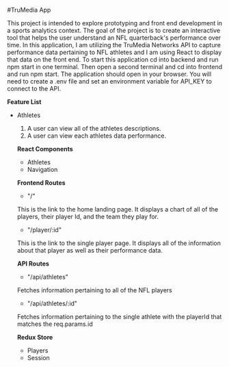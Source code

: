 #TruMedia App

This project is intended to explore prototyping and front end development in a sports analytics context.
The goal of the project is to create an interactive tool that helps the user understand an NFL quarterback's performance over time.
In this application, I am utilizing the TruMedia Networks API to capture performance data pertaining to NFL athletes and I am using React to display that data on the front end. To start this application cd into backend and run npm start in one terminal. Then open a second terminal and cd into frontend and run npm start. The application should open in your browser. You will need to create a .env file and set an environment variable for API_KEY to connect to the API.

**Feature List**

- Athletes
  1. A user can view all of the athletes descriptions.
  2. A user can view each athletes data performance.
  
  **React Components**
   - Athletes
   - Navigation
   
   **Frontend Routes**
   
   - "/" 


   This is the link to the home landing page. It displays a chart of all of the players, their player Id, and the team they play for.
   
   - "/player/:id"


   This is the link to the single player page. It displays all of the information about that player as well as their performance data.
   
   **API Routes**
   
   - "/api/athletes"


   Fetches information pertaining to all of the NFL players
   
   - "/api/athletes/:id"


   Fetches information pertaining to the single athlete with the playerId that matches the req.params.id
   
   **Redux Store**
   - Players
   - Session
